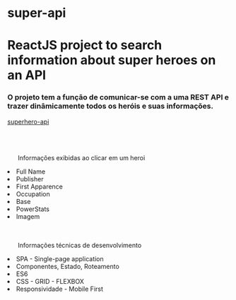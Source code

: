 # super-api

<h1>ReactJS project to search information about super heroes on an API</h1>

<h3>O projeto tem a função de comunicar-se com a uma REST API  e trazer dinâmicamente todos os heróis e suas informações.</h3>

<a href="https://akabab.github.io/superhero-api/api" target="_blank">superhero-api</a><br><br>
<br><br>

<ul>Informações exibidas ao clicar em um heroi</ul>
<li>Full Name</li>
<li>Publisher</li>
<li>First Apparence</li>
<li>Occupation</li>
<li>Base</li>
<li>PowerStats</li>
<li>Imagem</li>
<br>

<br>
<ol>Informações técnicas de desenvolvimento</ol>
<li>SPA - Single-page application</li>
<li>Componentes, Estado, Roteamento</li>
<li>ES6</li>
<li>CSS - GRID - FLEXBOX</li>
<li>Responsividade - Mobile First</li>
